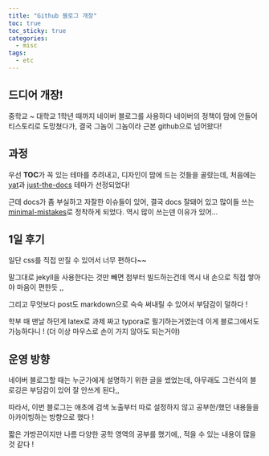 ```yaml
---
title: "Github 블로그 개장"
toc: true
toc_sticky: true
categories:
  - misc
tags:
  - etc
---
```


## 드디어 개장!

중학교 ~ 대학교 1학년 때까지 네이버 블로그를 사용하다 네이버의 정책이 맘에 안들어 티스토리로 도망쳤다가, 결국 그놈이 그놈이라 근본 github으로 넘어왔다!

## 과정

우선 **TOC**가 꼭 있는 테마를 추려내고, 디자인이 맘에 드는 것들을 골랐는데,
처음에는 [yat](https://jeffreytse.github.io/jekyll-theme-yat/)과 [just-the-docs](https://just-the-docs.github.io/just-the-docs/) 테마가 선정되었다!

근데 docs가 좀 부실하고 자잘한 이슈들이 있어, 결국 docs 잘돼어 있고 많이들 쓰는 [minimal-mistakes](https://github.com/mmistakes/minimal-mistakes)로 정착하게 되었다. 역시 많이 쓰는덴 이유가 있어...

## 1일 후기

일단 css를 직접 만질 수 있어서 너무 편하다~~

말그대로 jekyll을 사용한다는 것만 빼면 첨부터 빌드하는건데 역시 내 손으로 직접 쌓아야 마음이 편한듯 ,,

그리고 무엇보다 post도 markdown으로 슥슥 써내릴 수 있어서 부담감이 덜하다 !

학부 때 맨날 하던게 latex로 과제 짜고 typora로 필기하는거였는데 이게 블로그에서도 가능하다니 !
(더 이상 마우스로 손이 가지 않아도 되는거야)

## 운영 방향

네이버 블로그할 때는 누군가에게 설명하기 위한 글을 썼었는데, 아무래도 그런식의 블로깅은 부담감이 있어 잘 안쓰게 된다,,

따라서, 이번 블로그는 애초에 검색 노출부터 따로 설정하지 않고 공부한/했던 내용들을 아카이빙하는 방향으로 했다 !

짧은 가방끈이지만 나름 다양한 공학 영역의 공부를 했기에,, 적을 수 있는 내용이 많을 것 같다 !
